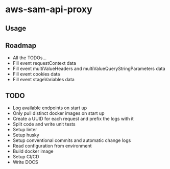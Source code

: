 # aws-sam-api-proxy

## Usage

## Roadmap

- All the TODOs...
- Fill event requestContext data
- Fill event multiValueHeaders and multiValueQueryStringParameters data
- Fill event cookies data
- Fill event stageVariables data

## TODO

- Log available endpoints on start up
- Only pull distinct docker images on start up
- Create a UUID for each request and prefix the logs with it
- Split code and write unit tests
- Setup linter
- Setup husky
- Setup conventional commits and automatic change logs
- Read configuration from environment
- Build docker image
- Setup CI/CD
- Write DOCS
